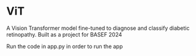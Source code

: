 # ViT
A Vision Transformer model fine-tuned to diagnose and classify diabetic retinopathy. Built as a project for BASEF 2024

Run the code in app.py in order to run the app
